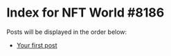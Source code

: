 # Index for NFT World #8186
Posts will be displayed in the order below:

- [Your first post](./001-first.md)

